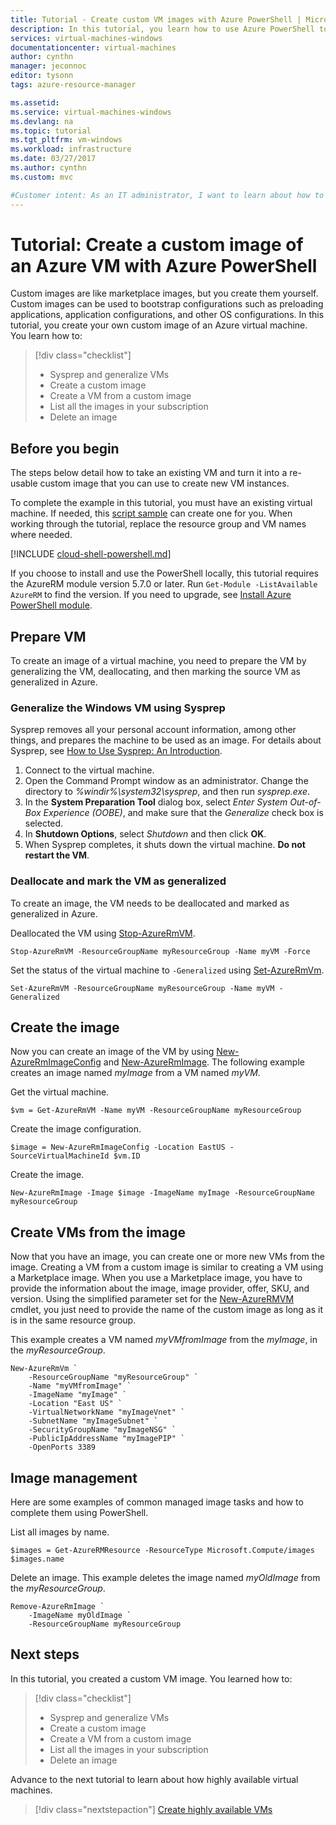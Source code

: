 ```yaml
---
title: Tutorial - Create custom VM images with Azure PowerShell | Microsoft Docs
description: In this tutorial, you learn how to use Azure PowerShell to create a custom virtual machine image in Azure
services: virtual-machines-windows
documentationcenter: virtual-machines
author: cynthn
manager: jeconnoc
editor: tysonn
tags: azure-resource-manager

ms.assetid: 
ms.service: virtual-machines-windows
ms.devlang: na
ms.topic: tutorial
ms.tgt_pltfrm: vm-windows
ms.workload: infrastructure
ms.date: 03/27/2017
ms.author: cynthn
ms.custom: mvc

#Customer intent: As an IT administrator, I want to learn about how to create custom VM images to minimize the number of post-deployment configuration tasks.
---
```


# Tutorial: Create a custom image of an Azure VM with Azure PowerShell

Custom images are like marketplace images, but you create them yourself. Custom images can be used to bootstrap configurations such as preloading applications, application configurations, and other OS configurations. In this tutorial, you create your own custom image of an Azure virtual machine. You learn how to:

> [!div class="checklist"]
> * Sysprep and generalize VMs
> * Create a custom image
> * Create a VM from a custom image
> * List all the images in your subscription
> * Delete an image

## Before you begin

The steps below detail how to take an existing VM and turn it into a re-usable custom image that you can use to create new VM instances.

To complete the example in this tutorial, you must have an existing virtual machine. If needed, this [script sample](../scripts/virtual-machines-windows-powershell-sample-create-vm.md) can create one for you. When working through the tutorial, replace the resource group and VM names where needed.

[!INCLUDE [cloud-shell-powershell.md](../../../includes/cloud-shell-powershell.md)]

If you choose to install and use the PowerShell locally, this tutorial requires the AzureRM module version 5.7.0 or later. Run `Get-Module -ListAvailable AzureRM` to find the version. If you need to upgrade, see [Install Azure PowerShell module](/powershell/azure/install-azurerm-ps).

## Prepare VM

To create an image of a virtual machine, you need to prepare the VM by generalizing the VM, deallocating, and then marking the source VM as generalized in Azure.

### Generalize the Windows VM using Sysprep

Sysprep removes all your personal account information, among other things, and prepares the machine to be used as an image. For details about Sysprep, see [How to Use Sysprep: An Introduction](https://technet.microsoft.com/library/bb457073.aspx).


1. Connect to the virtual machine.
2. Open the Command Prompt window as an administrator. Change the directory to *%windir%\system32\sysprep*, and then run *sysprep.exe*.
3. In the **System Preparation Tool** dialog box, select *Enter System Out-of-Box Experience (OOBE)*, and make sure that the *Generalize* check box is selected.
4. In **Shutdown Options**, select *Shutdown* and then click **OK**.
5. When Sysprep completes, it shuts down the virtual machine. **Do not restart the VM**.

### Deallocate and mark the VM as generalized

To create an image, the VM needs to be deallocated and marked as generalized in Azure.

Deallocated the VM using [Stop-AzureRmVM](/powershell/module/azurerm.compute/stop-azurermvm).

```azurepowershell-interactive
Stop-AzureRmVM -ResourceGroupName myResourceGroup -Name myVM -Force
```

Set the status of the virtual machine to `-Generalized` using [Set-AzureRmVm](/powershell/module/azurerm.compute/set-azurermvm). 
   
```azurepowershell-interactive
Set-AzureRmVM -ResourceGroupName myResourceGroup -Name myVM -Generalized
```


## Create the image

Now you can create an image of the VM by using [New-AzureRmImageConfig](/powershell/module/azurerm.compute/new-azurermimageconfig) and [New-AzureRmImage](/powershell/module/azurerm.compute/new-azurermimage). The following example creates an image named *myImage* from a VM named *myVM*.

Get the virtual machine. 

```azurepowershell-interactive
$vm = Get-AzureRmVM -Name myVM -ResourceGroupName myResourceGroup
```

Create the image configuration.

```azurepowershell-interactive
$image = New-AzureRmImageConfig -Location EastUS -SourceVirtualMachineId $vm.ID 
```

Create the image.

```azurepowershell-interactive
New-AzureRmImage -Image $image -ImageName myImage -ResourceGroupName myResourceGroup
```	

 
## Create VMs from the image

Now that you have an image, you can create one or more new VMs from the image. Creating a VM from a custom image is similar to creating a VM using a Marketplace image. When you use a Marketplace image, you have to provide the information about the image, image provider, offer, SKU, and version. Using the simplified parameter set for the [New-AzureRMVM]() cmdlet, you just need to provide the name of the custom image as long as it is in the same resource group. 

This example creates a VM named *myVMfromImage* from the *myImage*, in the *myResourceGroup*.


```azurepowershell-interactive
New-AzureRmVm `
    -ResourceGroupName "myResourceGroup" `
    -Name "myVMfromImage" `
	-ImageName "myImage" `
    -Location "East US" `
    -VirtualNetworkName "myImageVnet" `
    -SubnetName "myImageSubnet" `
    -SecurityGroupName "myImageNSG" `
    -PublicIpAddressName "myImagePIP" `
    -OpenPorts 3389
```

## Image management 

Here are some examples of common managed image tasks and how to complete them using PowerShell.

List all images by name.

```azurepowershell-interactive
$images = Get-AzureRMResource -ResourceType Microsoft.Compute/images 
$images.name
```

Delete an image. This example deletes the image named *myOldImage* from the *myResourceGroup*.

```azurepowershell-interactive
Remove-AzureRmImage `
    -ImageName myOldImage `
	-ResourceGroupName myResourceGroup
```

## Next steps

In this tutorial, you created a custom VM image. You learned how to:

> [!div class="checklist"]
> * Sysprep and generalize VMs
> * Create a custom image
> * Create a VM from a custom image
> * List all the images in your subscription
> * Delete an image

Advance to the next tutorial to learn about how highly available virtual machines.

> [!div class="nextstepaction"]
> [Create highly available VMs](tutorial-availability-sets.md)



